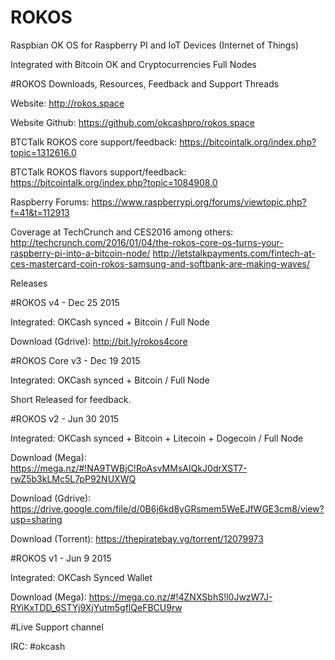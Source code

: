 # ROKOS
Raspbian OK OS for Raspberry PI and IoT Devices (Internet of Things)

Integrated with Bitcoin OK and Cryptocurrencies Full Nodes

#ROKOS Downloads, Resources, Feedback and Support Threads 

Website: http://rokos.space

Website Github: https://github.com/okcashpro/rokos.space

BTCTalk ROKOS core support/feedback: https://bitcointalk.org/index.php?topic=1312616.0

BTCTalk ROKOS flavors support/feedback: https://bitcointalk.org/index.php?topic=1084908.0

Raspberry Forums: https://www.raspberrypi.org/forums/viewtopic.php?f=41&t=112913

Coverage at TechCrunch and CES2016 among others: 
http://techcrunch.com/2016/01/04/the-rokos-core-os-turns-your-raspberry-pi-into-a-bitcoin-node/
http://letstalkpayments.com/fintech-at-ces-mastercard-coin-rokos-samsung-and-softbank-are-making-waves/


Releases

#ROKOS v4 - Dec 25 2015

Integrated: OKCash synced + Bitcoin / Full Node

Download (Gdrive): 
http://bit.ly/rokos4core

#ROKOS Core v3 - Dec 19 2015

Integrated: OKCash synced + Bitcoin / Full Node

Short Released for feedback.

#ROKOS v2 - Jun 30 2015

Integrated: OKCash synced + Bitcoin + Litecoin + Dogecoin / Full Node

Download (Mega): 
https://mega.nz/#!NA9TWBjC!RoAsvMMsAIQkJ0drXST7-rwZ5b3kLMc5L7pP92NUXWQ

Download (Gdrive): 
https://drive.google.com/file/d/0B6j6kd8yGRsmem5WeEJfWGE3cm8/view?usp=sharing

Download (Torrent): 
https://thepiratebay.vg/torrent/12079973


#ROKOS v1 - Jun 9 2015 

Integrated: OKCash Synced Wallet

Download (Mega):
https://mega.co.nz/#!4ZNXSbhS!l0JwzW7J-RYiKxTDD_6STYj9XjYutm5gflQeFBCU9rw

#Live Support channel

IRC: #okcash
